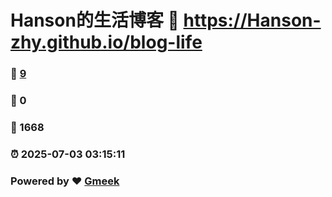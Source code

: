 # Hanson的生活博客 :link: https://Hanson-zhy.github.io/blog-life 
### :page_facing_up: [9](https://Hanson-zhy.github.io/blog-life/tag.html) 
### :speech_balloon: 0 
### :hibiscus: 1668 
### :alarm_clock: 2025-07-03 03:15:11 
### Powered by :heart: [Gmeek](https://github.com/Meekdai/Gmeek)

